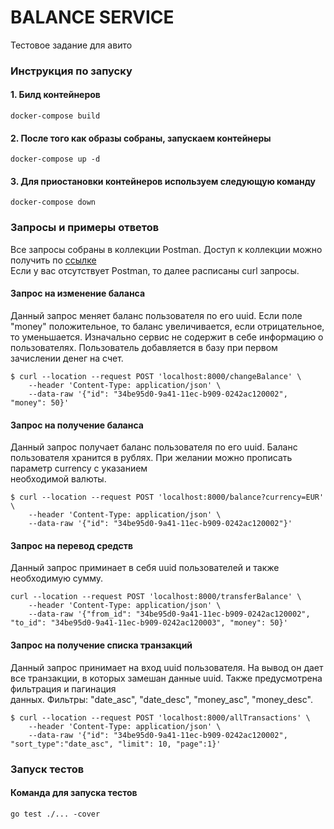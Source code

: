 # BALANCE SERVICE

Тестовое задание для авито

### Инструкция по запуску

#### 1. Билд контейнеров
```
docker-compose build
```

#### 2. После того как образы собраны, запускаем контейнеры
```
docker-compose up -d
```


#### 3. Для приостановки контейнеров используем следующую команду
```
docker-compose down
```


### Запросы и примеры ответов
Все запросы собраны в коллекции Postman. Доступ к коллекции можно получить по [ссылке](https://www.getpostman.com/collections/7e29a2b327292090f9b5 "Ссылка на postman коллекцию")   
Если у вас отсутствует Postman, то далее расписаны curl запросы.


#### Запрос на изменение баланса
Данный запрос меняет баланс пользователя по его uuid. Если поле "money" положительное, то баланс увеличивается, если отрицательное, то уменьшается.
Изначально сервис не содержит в себе информацию о пользователях. Пользователь добавляется в базу при первом зачислении денег на счет.
```
$ curl --location --request POST 'localhost:8000/changeBalance' \
    --header 'Content-Type: application/json' \
    --data-raw '{"id": "34be95d0-9a41-11ec-b909-0242ac120002", "money": 50}'
```  
#### Запрос на получение баланса
Данный запрос получает баланс пользователя по его uuid. Баланс пользователя хранится в рублях. При желании можно прописать параметр currency с указанием   
необходимой валюты.
```
$ curl --location --request POST 'localhost:8000/balance?currency=EUR' \
    --header 'Content-Type: application/json' \
    --data-raw '{"id": "34be95d0-9a41-11ec-b909-0242ac120002"}'
```

#### Запрос на перевод средств
Данный запрос приминает в себя uuid пользователей и также необходимую сумму.
```
curl --location --request POST 'localhost:8000/transferBalance' \
    --header 'Content-Type: application/json' \
    --data-raw '{"from_id": "34be95d0-9a41-11ec-b909-0242ac120002", "to_id": "34be95d0-9a41-11ec-b909-0242ac120003", "money": 50}'
```

#### Запрос на получение списка транзакций
Данный запрос принимает на вход uuid пользователя. На вывод он дает все транзакции, в которых замешан данные uuid. Также предусмотрена фильтрация и пагинация   
данных. Фильтры: "date_asc", "date_desc", "money_asc", "money_desc".
```
$ curl --location --request POST 'localhost:8000/allTransactions' \
    --header 'Content-Type: application/json' \
    --data-raw '{"id": "34be95d0-9a41-11ec-b909-0242ac120002", "sort_type":"date_asc", "limit": 10, "page":1}'
```
### Запуск тестов

#### Команда для запуска тестов
```
go test ./... -cover
```
